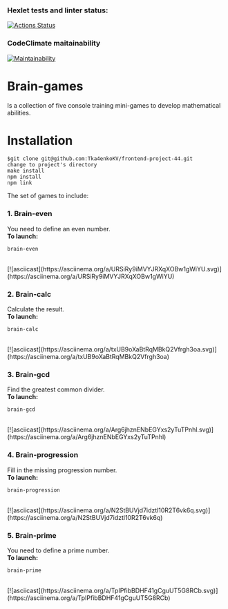 ### Hexlet tests and linter status:
[![Actions Status](https://github.com/Tka4enkoKV/frontend-project-44/workflows/hexlet-check/badge.svg)](https://github.com/Tka4enkoKV/frontend-project-44/actions)

### CodeClimate maitainability
[![Maintainability](https://api.codeclimate.com/v1/badges/2cde5fd0ccb5f547afb6/maintainability)](https://codeclimate.com/github/Tka4enkoKV/frontend-project-44/maintainability)

# Brain-games
Is a collection of five console training mini-games to develop mathematical abilities.

# Installation

```
$git clone git@github.com:Tka4enkoKV/frontend-project-44.git
change to project's directory
make install
npm install
npm link
```


The set of games to include:

### 1. Brain-even
You need to define an even number.<br>
**To launch:**
```
brain-even
```
<br>
[![asciicast](https://asciinema.org/a/URSiRy9iMVYJRXqXOBw1gWiYU.svg)](https://asciinema.org/a/URSiRy9iMVYJRXqXOBw1gWiYU)

### 2. Brain-calc
Calculate the result.<br>
**To launch:**
```
brain-calc
```
<br>
[![asciicast](https://asciinema.org/a/txUB9oXaBtRqMBkQ2Vfrgh3oa.svg)](https://asciinema.org/a/txUB9oXaBtRqMBkQ2Vfrgh3oa)

### 3. Brain-gcd
Find the greatest common divider.<br>
**To launch:**
```
brain-gcd
```
<br>
[![asciicast](https://asciinema.org/a/Arg6jhznENbEGYxs2yTuTPnhl.svg)](https://asciinema.org/a/Arg6jhznENbEGYxs2yTuTPnhl)

### 4. Brain-progression
Fill in the missing progression number.<br>
**To launch:**
```
brain-progression
```
<br>
[![asciicast](https://asciinema.org/a/N2StBUVjd7idztl10R2T6vk6q.svg)](https://asciinema.org/a/N2StBUVjd7idztl10R2T6vk6q)

### 5. Brain-prime
You need to define a prime number.<br>
**To launch:**
```
brain-prime
```
<br>
[![asciicast](https://asciinema.org/a/TpIPfibBDHF41gCguUT5G8RCb.svg)](https://asciinema.org/a/TpIPfibBDHF41gCguUT5G8RCb)